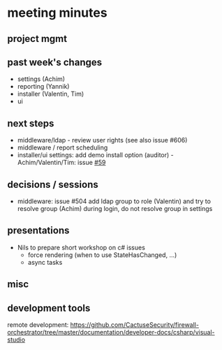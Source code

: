 
# meeting minutes

## project mgmt

## past week's changes
- settings (Achim)
- reporting (Yannik)
- installer (Valentin, Tim)
- ui

## next steps
- middleware/ldap - review user rights (see also issue #606)
- middleware / report scheduling
- installer/ui settings: add demo install option (auditor) - Achim/Valentin/Tim: issue [#59](https://github.com/CactuseSecurity/firewall-orchestrator/issues/59)

## decisions / sessions
- middleware: issue #504 add ldap group to role (Valentin) and try to resolve group (Achim) during login, do not resolve group in settings 

## presentations
- Nils to prepare short workshop on c# issues
  - force rendering (when to use StateHasChanged, ...)
  - async tasks
  
## misc

## development tools
remote development: <https://github.com/CactuseSecurity/firewall-orchestrator/tree/master/documentation/developer-docs/csharp/visual-studio>

